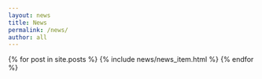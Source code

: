 ```yaml
---
layout: news
title: News
permalink: /news/
author: all
---
```


{% for post in site.posts %}
  {% include news/news_item.html %}
{% endfor %}
